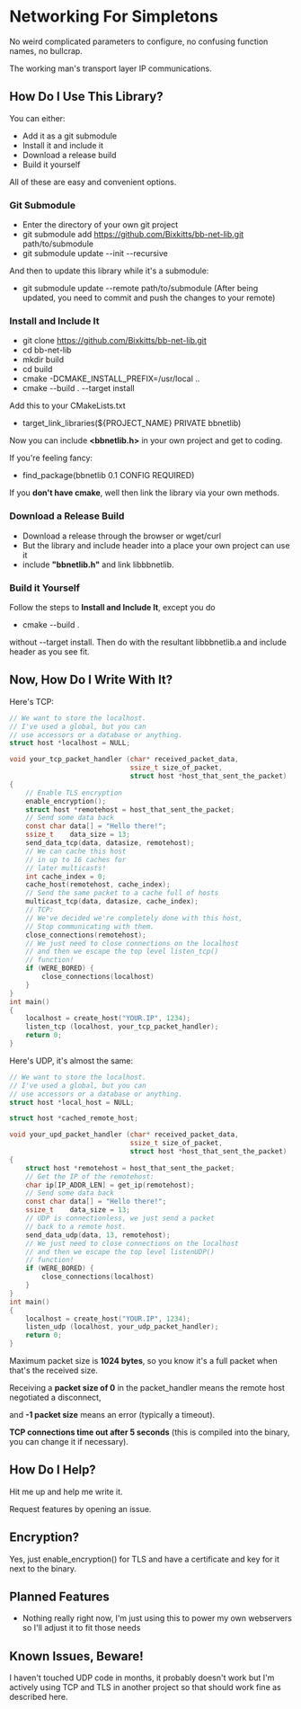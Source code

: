 # Networking For Simpletons
No weird complicated parameters to configure, no 
confusing function names, no bullcrap.

The working man's transport layer IP communications.

## How Do I Use This Library?
You can either:
- Add it as a git submodule
- Install it and include it
- Download a release build
- Build it yourself

All of these are easy and convenient options.

### Git Submodule
- Enter the directory of your own git project
- git submodule add https://github.com/Bixkitts/bb-net-lib.git path/to/submodule
- git submodule update --init --recursive

And then to update this library while it's a submodule:
- git submodule update --remote path/to/submodule
(After being updated, you need to commit and push the changes to your remote)

### Install and Include It
- git clone https://github.com/Bixkitts/bb-net-lib.git
- cd bb-net-lib
- mkdir build
- cd build
- cmake -DCMAKE_INSTALL_PREFIX=/usr/local ..
- cmake --build . --target install

Add this to your CMakeLists.txt
- target_link_libraries(${PROJECT_NAME} PRIVATE bbnetlib)

Now you can include <b><bbnetlib.h></b> in your own project and get to coding.


If you're feeling fancy:
- find_package(bbnetlib 0.1 CONFIG REQUIRED)

If you <b>don't have cmake</b>, well then link the library via your own methods.

### Download a Release Build
- Download a release through the browser or wget/curl
- But the library and include header into a place your own project can use it
- include <b>"bbnetlib.h"</b> and link libbbnetlib.

### Build it Yourself
Follow the steps to <b>Install and Include It</b>,
except you do
- cmake --build .

without --target install.
Then do with the resultant libbbnetlib.a and include header as you see fit.

## Now, How Do I Write With It?
Here's TCP:
```c
// We want to store the localhost.
// I've used a global, but you can
// use accessors or a database or anything.
struct host *localhost = NULL;

void your_tcp_packet_handler (char* received_packet_data, 
                              ssize_t size_of_packet, 
                              struct host *host_that_sent_the_packet)
{
    // Enable TLS encryption
    enable_encryption();
    struct host *remotehost = host_that_sent_the_packet;
    // Send some data back
    const char data[] = "Hello there!";
    ssize_t    data_size = 13;
    send_data_tcp(data, datasize, remotehost);
    // We can cache this host
    // in up to 16 caches for
    // later multicasts!
    int cache_index = 0;
    cache_host(remotehost, cache_index);
    // Send the same packet to a cache full of hosts
    multicast_tcp(data, datasize, cache_index);
    // TCP:
    // We've decided we're completely done with this host,
    // Stop communicating with them.
    close_connections(remotehost);
    // We just need to close connections on the localhost
    // and then we escape the top level listen_tcp()
    // function!
    if (WERE_BORED) {
        close_connections(localhost)
    }
}
int main() 
{
    localhost = create_host("YOUR.IP", 1234);
    listen_tcp (localhost, your_tcp_packet_handler);
    return 0;
}
```
Here's UDP, it's almost the same:
```c
// We want to store the localhost.
// I've used a global, but you can
// use accessors or a database or anything.
struct host *local_host = NULL;

struct host *cached_remote_host;

void your_upd_packet_handler (char* received_packet_data, 
                              ssize_t size_of_packet, 
                              struct host *host_that_sent_the_packet)
{
    struct host *remotehost = host_that_sent_the_packet;
    // Get the IP of the remotehost:
    char ip[IP_ADDR_LEN] = get_ip(remotehost);
    // Send some data back
    const char data[] = "Hello there!";
    ssize_t    data_size = 13;
    // UDP is connectionless, we just send a packet
    // back to a remote host.
    send_data_udp(data, 13, remotehost);
    // We just need to close connections on the localhost
    // and then we escape the top level listenUDP()
    // function!
    if (WERE_BORED) {
        close_connections(localhost)
    }
}
int main() 
{
    localhost = create_host("YOUR.IP", 1234);
    listen_udp (localhost, your_udp_packet_handler);
    return 0;
}
```

Maximum packet size is <b>1024 bytes</b>, so you know it's a full packet when that's the received size.

Receiving a <b>packet size of 0</b> in the packet_handler means the remote host negotiated a disconnect,

and <b>-1 packet size</b> means an error (typically a timeout).

<b>TCP connections time out after 5 seconds</b> (this is compiled into the binary, you can change it if necessary).

## How Do I Help?
Hit me up and help me write it.

Request features by opening an issue.

## Encryption?
Yes, just enable_encryption() for TLS and have a certificate and key for it next to the binary.

## Planned Features
- Nothing really right now, I'm just using this to power my own webservers
  so I'll adjust it to fit those needs

## Known Issues, Beware!
I haven't touched UDP code in months,
it probably doesn't work but I'm actively using TCP
and TLS in another project so that should work fine
as described here.
